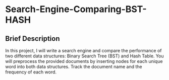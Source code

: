# Search-Engine-Comparing-BST-HASH


## Brief Description
In this project, I will write a search engine and compare the performance of two different data structures: Binary Search Tree (BST) and Hash Table. You will preprocess the provided documents by inserting nodes for each unique word into both data structures. Track the document name and the frequency of each word.

